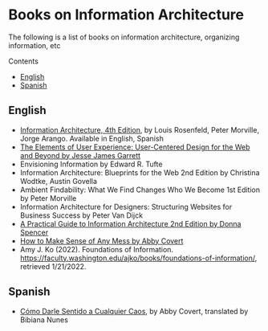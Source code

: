 # Books on Information Architecture
The following is a list of books on information architecture, organizing information, etc

Contents
- [English](#english)
- [Spanish](#spanish)

## English

- [Information Architecture, 4th Edition](https://learning.oreilly.com/library/view/information-architecture-4th/9781491913529/), by Louis Rosenfeld, Peter Morville, Jorge Arango. Available in English, Spanish
- [The Elements of User Experience: User-Centered Design for the Web and Beyond by Jesse James Garrett](https://dl.acm.org/doi/10.5555/1965524)
- Envisioning Information by Edward R. Tufte
- Information Architecture: Blueprints for the Web 2nd Edition by Christina Wodtke, Austin Govella
- Ambient Findability: What We Find Changes Who We Become 1st Edition by Peter Morville
- Information Architecture for Designers: Structuring Websites for Business Success by Peter Van Dijck
- [A Practical Guide to Information Architecture 2nd Edition by Donna Spencer](https://maadmob.com.au/speaking/books/practical-ia)
- [How to Make Sense of Any Mess by Abby Covert](http://www.howtomakesenseofanymess.com/)
- Amy J. Ko (2022). Foundations of Information. https://faculty.washington.edu/ajko/books/foundations-of-information/, retrieved 1/21/2022.

## Spanish
- [Cómo Darle Sentido a Cualquier Caos](https://abbycovert.com/darle-sentido/), by Abby Covert, translated by Bibiana Nunes

